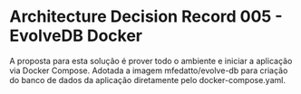 # Architecture Decision Record 005 - EvolveDB Docker

A proposta para esta solução é prover todo o ambiente e iniciar a aplicação via Docker Compose.
Adotada a imagem mfedatto/evolve-db para criação do banco de dados da aplicação diretamente pelo docker-compose.yaml.

